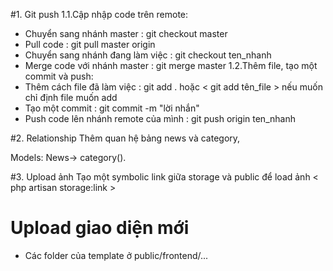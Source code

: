 #1. Git push
1.1.Cập nhập code trên remote:
- Chuyển sang nhánh master              : git checkout master
- Pull code                             : git pull master origin
- Chuyển sang nhánh đang làm việc       : git checkout ten_nhanh
- Merge code với nhánh master           : git merge master
1.2.Thêm file, tạo một commit và push:
- Thêm cách file đã làm việc            : git add . hoặc < git add tên_file > nếu muốn chỉ định file muốn add
- Tạo một commit                        : git commit -m "lời nhắn"
- Push code lên nhánh remote của mình   : git push origin ten_nhanh

#2. Relationship
Thêm quan hệ bảng news và category,

Models: News-> category(). 

#3. Upload ảnh
Tạo một symbolic link giữa storage và public để load ảnh
< php artisan storage:link >

# Upload giao diện mới
- Các folder của template ở public/frontend/...
